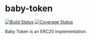 # baby-token

[![Build Status](https://travis-ci.org/bruce-plutusds/baby-token.svg?branch=master)](https://travis-ci.org/bruce-plutusds/baby-token)
[![Coverage Status](https://coveralls.io/repos/github/bruce-plutusds/baby-token/badge.svg?branch=master)](https://coveralls.io/github/bruce-plutusds/baby-token?branch=master)

Baby Token is an ERC20 implementation.


